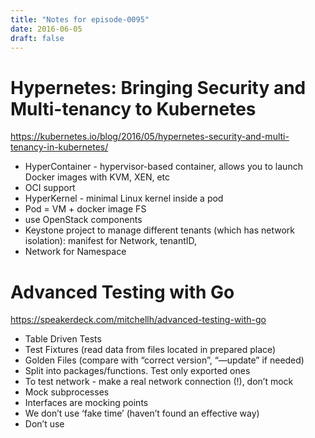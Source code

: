 ```yaml
---
title: "Notes for episode-0095"
date: 2016-06-05
draft: false
---
```


# Hypernetes: Bringing Security and Multi-tenancy to Kubernetes
https://kubernetes.io/blog/2016/05/hypernetes-security-and-multi-tenancy-in-kubernetes/

- HyperContainer - hypervisor-based container, allows you to launch Docker images with KVM, XEN, etc
- OCI support
- HyperKernel - minimal Linux kernel inside a pod
- Pod = VM + docker image FS
- use OpenStack components
- Keystone project to manage different tenants (which has network isolation): manifest for Network, tenantID, 
- Network for Namespace

# Advanced Testing with Go
https://speakerdeck.com/mitchellh/advanced-testing-with-go 

- Table Driven Tests
- Test Fixtures (read data from files located in prepared place)
- Golden Files (compare with “correct version”, “—update” if needed)
- Split into packages/functions. Test only exported ones
- To test network - make a real network connection (!), don’t mock
- Mock subprocesses
- Interfaces are mocking points
- We don’t use ‘fake time’ (haven’t found an effective way)
- Don’t use 

